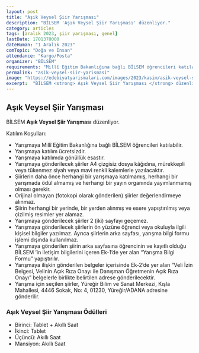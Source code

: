 ```yaml
---
layout: post
title: "Aşık Veysel Şiir Yarışması"
description: "BİLSEM 'Aşık Veysel Şiir Yarışması' düzenliyor."
category: articles
tags: [aralık 2023, şiir yarışması, genel]
lastDate: 1701378000
dateHuman: "1 Aralık 2023"
comTopic: "Doğa ve İnsan"
attendance: "Kargo/Posta"
organizer: "BİLSEM"
requirements: "Millî Eğitim Bakanlığına bağlı BİLSEM öğrencileri katılabilir."
permalink: "asik-veysel-siir-yarismasi"
image: "https://edebiyatyarismalari.com/images/2023/kasim/asik-veysel-siir-yarismasi.jpg"
excerpt:  "BİLSEM <strong> Aşık Veysel Şiir Yarışması </strong> düzenliyor."
---
```


## Aşık Veysel Şiir Yarışması
BİLSEM **Aşık Veysel Şiir Yarışması** düzenliyor.  

Katılım Koşulları:
- Yarışmaya Millî Eğitim Bakanlığına bağlı BİLSEM öğrencileri katılabilir. 
- Yarışmaya katılım ücretsizdir. 
- Yarışmaya katılımda gönüllük esastır.
- Yarışmaya gönderilecek şiirler A4 çizgisiz dosya kâğıdına, mürekkepli veya tükenmez siyah veya mavi renkli kalemlerle yazılacaktır.
- Şiirlerin daha önce herhangi bir yarışmaya katılmamış, herhangi bir yarışmada ödül almamış ve herhangi bir yayın organında yayımlanmamış olması gerekir.
- Orijinal olmayan (fotokopi olarak gönderilen) şiirler değerlendirmeye alınmaz.
- Şiirin herhangi bir yerinde, bir yerden alınmış ve esere yapıştırılmış veya çizilmiş resimler yer alamaz.
- Yarışmaya gönderilecek şiirler 2 (iki) sayfayı geçemez.
- Yarışmaya gönderilecek şiirlerin ön yüzüne öğrenci veya okuluyla ilgili kişisel bilgiler yazılmaz. Ayrıca şiirlerin arka sayfası, yarışma bilgi formu işlemi dışında kullanılmaz.
- Yarışmaya gönderilen şiirin arka sayfasına öğrencinin ve kayıtlı olduğu BİLSEM ’in iletişim bilgilerini içeren Ek-1’de yer alan “Yarışma Bilgi Formu” yapıştırılır.
- Yarışmaya ilişkin gönderilen belgeler içerisinde Ek-2’de yer alan “Veli İzin Belgesi, Velinin Açık Rıza Onayı ile Danışman Öğretmenin Açık Rıza Onayı” belgelerle birlikte belirtilen adrese gönderilecektir.
- Yarışma için seçilen şiirler, Yüreğir Bilim ve Sanat Merkezi, Kışla Mahallesi, 4446 Sokak, No: 4, 01230, Yüreğir/ADANA adresine gönderilir.


### Aşık Veysel Şiir Yarışması Ödülleri
- Birinci: Tablet + Akıllı Saat
- İkinci: Tablet
- Üçüncü: Akıllı Saat
- Mansiyon: Akıllı Saat 